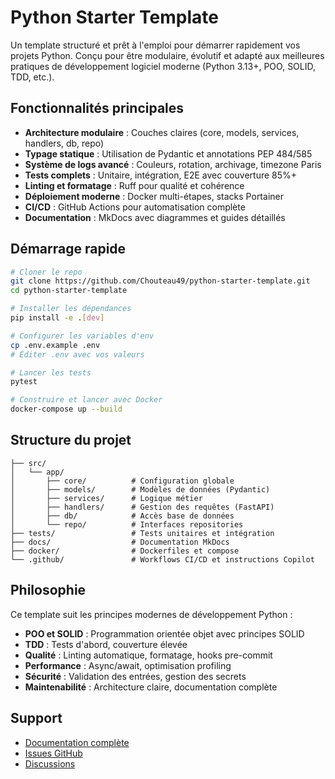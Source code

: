 # Python Starter Template

Un template structuré et prêt à l'emploi pour démarrer rapidement vos projets Python. Conçu pour être modulaire, évolutif et adapté aux meilleures pratiques de développement logiciel moderne (Python 3.13+, POO, SOLID, TDD, etc.).

## Fonctionnalités principales

- **Architecture modulaire** : Couches claires (core, models, services, handlers, db, repo)
- **Typage statique** : Utilisation de Pydantic et annotations PEP 484/585
- **Système de logs avancé** : Couleurs, rotation, archivage, timezone Paris
- **Tests complets** : Unitaire, intégration, E2E avec couverture 85%+
- **Linting et formatage** : Ruff pour qualité et cohérence
- **Déploiement moderne** : Docker multi-étapes, stacks Portainer
- **CI/CD** : GitHub Actions pour automatisation complète
- **Documentation** : MkDocs avec diagrammes et guides détaillés

## Démarrage rapide

```bash
# Cloner le repo
git clone https://github.com/Chouteau49/python-starter-template.git
cd python-starter-template

# Installer les dépendances
pip install -e .[dev]

# Configurer les variables d'env
cp .env.example .env
# Éditer .env avec vos valeurs

# Lancer les tests
pytest

# Construire et lancer avec Docker
docker-compose up --build
```

## Structure du projet

```
├── src/
│   └── app/
│       ├── core/          # Configuration globale
│       ├── models/        # Modèles de données (Pydantic)
│       ├── services/      # Logique métier
│       ├── handlers/      # Gestion des requêtes (FastAPI)
│       ├── db/            # Accès base de données
│       └── repo/          # Interfaces repositories
├── tests/                 # Tests unitaires et intégration
├── docs/                  # Documentation MkDocs
├── docker/                # Dockerfiles et compose
└── .github/               # Workflows CI/CD et instructions Copilot
```

## Philosophie

Ce template suit les principes modernes de développement Python :

- **POO et SOLID** : Programmation orientée objet avec principes SOLID
- **TDD** : Tests d'abord, couverture élevée
- **Qualité** : Linting automatique, formatage, hooks pre-commit
- **Performance** : Async/await, optimisation profiling
- **Sécurité** : Validation des entrées, gestion des secrets
- **Maintenabilité** : Architecture claire, documentation complète

## Support

- [Documentation complète](installation.md)
- [Issues GitHub](https://github.com/Chouteau49/python-starter-template/issues)
- [Discussions](https://github.com/Chouteau49/python-starter-template/discussions) 
 

